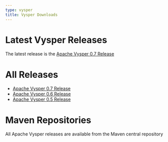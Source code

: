 ```yaml
---
type: vysper
title: Vysper Downloads
---
```


# Latest Vysper Releases

The latest release is the [Apache Vysper 0.7 Release](download_0.7.html)

# All Releases

* [Apache Vysper 0.7 Release](download_0.7.html)
* [Apache Vysper 0.6 Release](download_0.6.html)
* [Apache Vysper 0.5 Release](download_0.5.html)

# Maven Repositories

All Apache Vysper releases are available from the Maven central repository 

